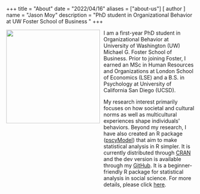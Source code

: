 +++
title = "About"
date = "2022/04/16"
aliases = ["about-us"]
[ author ]
  name = "Jason Moy"
description = "PhD student in Organizational Behavior at UW Foster School of Business "
+++

<img src="/jason_moy.png"  width = '250px' class = 'img'/>
I am a first-year PhD student in Organizational Behavior at University of Washington (UW) Michael G. Foster School of Business. Prior to joining Foster, I earned an MSc in Human Resources and Organizations at London School of Economics (LSE) and a B.S. in Psychology at University of California San Diego (UCSD).

My research interest primarily focuses on how societal and cultural norms as well as multicultural experiences shape individuals' behaviors. Beyond my research, I have also created an R package ([pscyModel](https://jasonmoy28.github.io/psycModel/)) that aim to make statistical analysis in R simpler. It is currently distributed through [CRAN](https://jasonmoy28.github.io/psycModel/) and the dev version is available through my [GitHub](https://github.com/jasonmoy28/psycModel). It is a beginner-friendly R package for statistical analysis in social science. For more details, please click [here](https://jasonmoy28.github.io/psycModel/).

<style>
  @media screen and (min-width: 450px){
.img{
  float:left; 
  margin: 0px 10px 40% 0px
}
  }
  </style>
